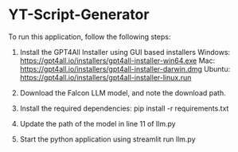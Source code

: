 # YT-Script-Generator

To run this application, follow the following steps:

1. Install the GPT4All Installer using GUI based installers
    Windows: https://gpt4all.io/installers/gpt4all-installer-win64.exe
    Mac: https://gpt4all.io/installers/gpt4all-installer-darwin.dmg
    Ubuntu: https://gpt4all.io/installers/gpt4all-installer-linux.run

2. Download the Falcon LLM model, and note the download path.

3. Install the required dependencies:
    pip install -r requirements.txt

4. Update the path of the model in line 11 of llm.py

5. Start the python application using
    streamlit run llm.py